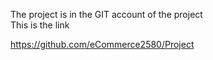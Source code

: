 The project is in the GIT account of the project
<br>
This is the link

https://github.com/eCommerce2580/Project
